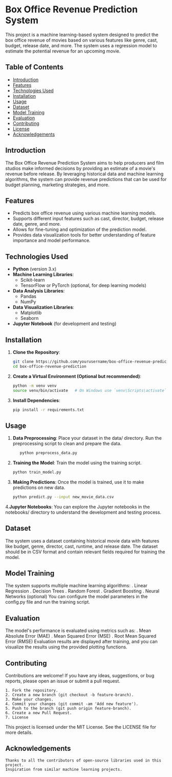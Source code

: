 # Box Office Revenue Prediction System

This project is a machine learning-based system designed to predict the box office revenue of movies based on various features like genre, cast, budget, release date, and more. The system uses a regression model to estimate the potential revenue for an upcoming movie.

## Table of Contents

- [Introduction](#introduction)
- [Features](#features)
- [Technologies Used](#technologies-used)
- [Installation](#installation)
- [Usage](#usage)
- [Dataset](#dataset)
- [Model Training](#model-training)
- [Evaluation](#evaluation)
- [Contributing](#contributing)
- [License](#license)
- [Acknowledgements](#acknowledgements)

## Introduction

The Box Office Revenue Prediction System aims to help producers and film studios make informed decisions by providing an estimate of a movie's revenue before release. By leveraging historical data and machine learning algorithms, the system can provide revenue predictions that can be used for budget planning, marketing strategies, and more.

## Features

- Predicts box office revenue using various machine learning models.
- Supports different input features such as cast, director, budget, release date, genre, and more.
- Allows for fine-tuning and optimization of the prediction model.
- Provides data visualization tools for better understanding of feature importance and model performance.

## Technologies Used

- **Python** (version 3.x)
- **Machine Learning Libraries**: 
  - Scikit-learn
  - TensorFlow or PyTorch (optional, for deep learning models)
- **Data Analysis Libraries**:
  - Pandas
  - NumPy
- **Data Visualization Libraries**:
  - Matplotlib
  - Seaborn
- **Jupyter Notebook** (for development and testing)

## Installation

1. **Clone the Repository**:
   ```bash
   git clone https://github.com/yourusername/box-office-revenue-prediction.git
   cd box-office-revenue-prediction
2. **Create a Virtual Environment (Optional but recommended)**:
    ```bash
    python -m venv venv
    source venv/bin/activate   # On Windows use `venv\Scripts\activate`
4. **Install Dependencies**:
    ```bash
    pip install -r requirements.txt
## Usage
1. **Data Preprocessing**:
    Place your dataset in the data/ directory.
    Run the preprocessing script to clean and prepare the data.
    ```bash
       python preprocess_data.py

3. **Training the Model**:
    Train the model using the training script.
    ```bash
   python train_model.py
   
5. **Making Predictions**:
    Once the model is trained, use it to make predictions on new data.
    ```bash
    python predict.py --input new_movie_data.csv
4.**Jupyter Notebooks**:
    You can explore the Jupyter notebooks in the notebooks/ directory to understand the development and testing process.

## Dataset
The system uses a dataset containing historical movie data with features like budget, genre, director, cast, runtime, and release date. The dataset should be in CSV format and contain relevant fields required for training the model.

## Model Training
The system supports multiple machine learning algorithms:
  . Linear Regression
  . Decision Trees
  . Random Forest
  . Gradient Boosting
  . Neural Networks (optional)
You can configure the model parameters in the config.py file and run the training script.

## Evaluation
The model's performance is evaluated using metrics such as:
    . Mean Absolute Error (MAE)
    . Mean Squared Error (MSE)
    . Root Mean Squared Error (RMSE)
Evaluation results are displayed after training, and you can visualize the results using the provided plotting functions.

## Contributing
Contributions are welcome! If you have any ideas, suggestions, or bug reports, please open an issue or submit a pull request.

    1. Fork the repository.
    2. Create a new branch (git checkout -b feature-branch).
    3. Make your changes.
    4. Commit your changes (git commit -am 'Add new feature').
    5. Push to the branch (git push origin feature-branch).
    6. Create a new Pull Request.
    7. License
This project is licensed under the MIT License. See the LICENSE file for more details.

## Acknowledgements
    Thanks to all the contributors of open-source libraries used in this project.
    Inspiration from similar machine learning projects.
